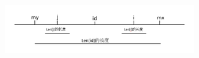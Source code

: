 ![2019/04/07/16:13:37.png](https://github.com/Dawn-K/PictureBed/raw/master/2019/04/07/16:13:37.png)
